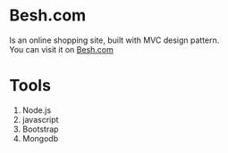 # **Besh.com**
Is an online shopping site, built with MVC design pattern.
<br>
You can visit it on [Besh.com](https://besh-com.herokuapp.com/)

# **Tools**
1) Node.js
2) javascript
3) Bootstrap
4) Mongodb
